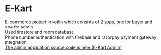 # E-Kart
E-commerce project in kotlin which consists of 2 apps, one for buyer and one for admin.<br/>
Used firestore and room database.<br/>
Phone number authentication with firebase and razorpay payment gateway integration.</br>
[The admin application source code is here.(E-Kart Admin)](https://github.com/MuditJain01/E-Kart-Admin)
